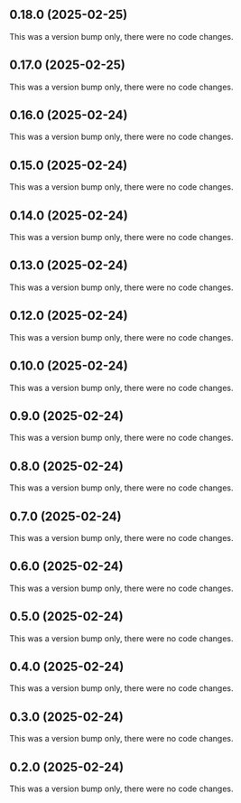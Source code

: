 ## 0.18.0 (2025-02-25)

This was a version bump only, there were no code changes.

## 0.17.0 (2025-02-25)

This was a version bump only, there were no code changes.

## 0.16.0 (2025-02-24)

This was a version bump only, there were no code changes.

## 0.15.0 (2025-02-24)

This was a version bump only, there were no code changes.

## 0.14.0 (2025-02-24)

This was a version bump only, there were no code changes.

## 0.13.0 (2025-02-24)

This was a version bump only, there were no code changes.

## 0.12.0 (2025-02-24)

This was a version bump only, there were no code changes.

## 0.10.0 (2025-02-24)

This was a version bump only, there were no code changes.

## 0.9.0 (2025-02-24)

This was a version bump only, there were no code changes.

## 0.8.0 (2025-02-24)

This was a version bump only, there were no code changes.

## 0.7.0 (2025-02-24)

This was a version bump only, there were no code changes.

## 0.6.0 (2025-02-24)

This was a version bump only, there were no code changes.

## 0.5.0 (2025-02-24)

This was a version bump only, there were no code changes.

## 0.4.0 (2025-02-24)

This was a version bump only, there were no code changes.

## 0.3.0 (2025-02-24)

This was a version bump only, there were no code changes.

## 0.2.0 (2025-02-24)

This was a version bump only, there were no code changes.